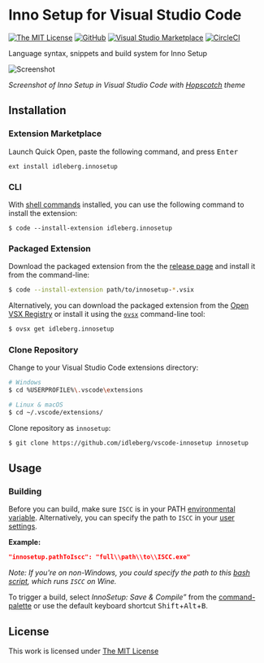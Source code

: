 # Inno Setup for Visual Studio Code

[![The MIT License](https://flat.badgen.net/badge/license/MIT/orange)](http://opensource.org/licenses/MIT)
[![GitHub](https://flat.badgen.net/github/release/idleberg/vscode-innosetup)](https://github.com/idleberg/vscode-innosetup/releases)
[![Visual Studio Marketplace](https://vsmarketplacebadge.apphb.com/installs-short/idleberg.innosetup.svg?style=flat-square)](https://marketplace.visualstudio.com/items?itemName=idleberg.innosetup)
[![CircleCI](https://flat.badgen.net/circleci/github/jrlanglois/vscode-innosetup)](https://circleci.com/gh/jrlanglois/vscode-innosetup)

Language syntax, snippets and build system for Inno Setup

![Screenshot](https://raw.githubusercontent.com/idleberg/vscode-innosetup/master/images/screenshot.png)

*Screenshot of Inno Setup in Visual Studio Code with [Hopscotch](https://marketplace.visualstudio.com/items?itemName=idleberg.hopscotch) theme*

## Installation

### Extension Marketplace

Launch Quick Open, paste the following command, and press <kbd>Enter</kbd>

`ext install idleberg.innosetup`

### CLI

With [shell commands](https://code.visualstudio.com/docs/editor/command-line) installed, you can use the following command to install the extension:

`$ code --install-extension idleberg.innosetup`

### Packaged Extension

Download the packaged extension from the the [release page](https://github.com/idleberg/vscode-innosetup/releases) and install it from the command-line:

```bash
$ code --install-extension path/to/innosetup-*.vsix
```

Alternatively, you can download the packaged extension from the [Open VSX Registry](https://open-vsx.org/) or install it using the [`ovsx`](https://www.npmjs.com/package/ovsx) command-line tool:

```bash
$ ovsx get idleberg.innosetup
```

### Clone Repository

Change to your Visual Studio Code extensions directory:

```bash
# Windows
$ cd %USERPROFILE%\.vscode\extensions

# Linux & macOS
$ cd ~/.vscode/extensions/
```

Clone repository as `innosetup`:

```bash
$ git clone https://github.com/idleberg/vscode-innosetup innosetup
```
## Usage

### Building

Before you can build, make sure `ISCC` is in your PATH [environmental variable](https://support.microsoft.com/en-us/kb/310519). Alternatively, you can specify the path to `ISCC` in your [user settings](https://code.visualstudio.com/docs/customization/userandworkspace).

**Example:**

```json
"innosetup.pathToIscc": "full\\path\\to\\ISCC.exe"
```

*Note: If you're on non-Windows, you could specify the path to this [bash script](https://gist.github.com/derekstavis/8288379), which runs `ISCC` on Wine.*

To trigger a build, select *InnoSetup: Save & Compile”* from the [command-palette](https://code.visualstudio.com/docs/editor/codebasics#_command-palette) or use the default keyboard shortcut <kbd>Shift</kbd>+<kbd>Alt</kbd>+<kbd>B</kbd>.

## License

This work is licensed under [The MIT License](https://opensource.org/licenses/MIT)
